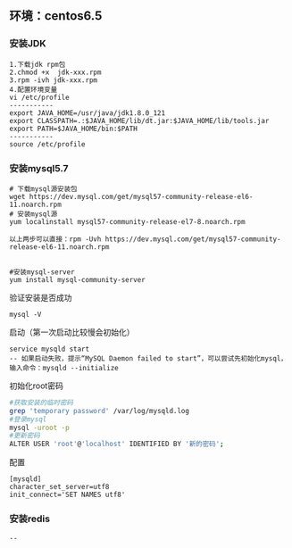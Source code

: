 ## 环境：centos6.5

### 安装JDK

```
1.下载jdk rpm包
2.chmod +x  jdk-xxx.rpm
3.rpm -ivh jdk-xxx.rpm
4.配置环境变量
vi /etc/profile
-----------
export JAVA_HOME=/usr/java/jdk1.8.0_121
export CLASSPATH=.:$JAVA_HOME/lib/dt.jar:$JAVA_HOME/lib/tools.jar
export PATH=$JAVA_HOME/bin:$PATH
-----------
source /etc/profile
```

### 安装mysql5.7

```
# 下载mysql源安装包
wget https://dev.mysql.com/get/mysql57-community-release-el6-11.noarch.rpm
# 安装mysql源
yum localinstall mysql57-community-release-el7-8.noarch.rpm

以上两步可以直接：rpm -Uvh https://dev.mysql.com/get/mysql57-community-release-el6-11.noarch.rpm


#安装mysql-server
yum install mysql-community-server
```

验证安装是否成功

```
mysql -V
```

启动（第一次启动比较慢会初始化）

```
service mysqld start 
-- 如果启动失败，提示“MySQL Daemon failed to start”，可以尝试先初始化mysql，输入命令：mysqld --initialize
```

初始化root密码

```bash
#获取安装的临时密码
grep 'temporary password' /var/log/mysqld.log
#登录mysql
mysql -uroot -p
#更新密码
ALTER USER 'root'@'localhost' IDENTIFIED BY '新的密码';
```

配置

```
[mysqld]
character_set_server=utf8
init_connect='SET NAMES utf8'
```

### 安装redis

```
--
```



